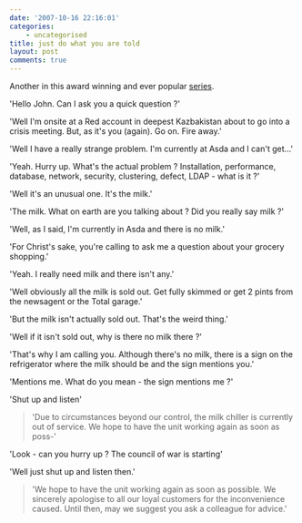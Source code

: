 ```yaml
---
date: '2007-10-16 22:16:01'
categories:
    - uncategorised
title: just do what you are told
layout: post
comments: true
---
```


Another in this award winning and ever popular
[series](http://www.nbrightside.com/blog/2006/07/06/just-do-what-you-are-told-2/).

'Hello John. Can I ask you a quick question ?'

'Well I'm onsite at a Red account in deepest Kazbakistan about to go
into a crisis meeting. But, as it's you (again). Go on. Fire away.'

'Well I have a really strange problem. I'm currently at Asda and I can't
get...'

'Yeah. Hurry up. What's the actual problem ? Installation, performance,
database, network, security, clustering, defect, LDAP - what is it ?'

'Well it's an unusual one. It's the milk.'

'The milk. What on earth are you talking about ? Did you really say milk
?'

'Well, as I said, I'm currently in Asda and there is no milk.'

'For Christ's sake, you're calling to ask me a question about your
grocery shopping.'

'Yeah. I really need milk and there isn't any.'

'Well obviously all the milk is sold out. Get fully skimmed or get 2
pints from the newsagent or the Total garage.'

'But the milk isn't actually sold out. That's the weird thing.'

'Well if it isn't sold out, why is there no milk there ?'

'That's why I am calling you. Although there's no milk, there is a sign
on the refrigerator where the milk should be and the sign mentions you.'

'Mentions me. What do you mean - the sign mentions me ?'

'Shut up and listen'

> 'Due to circumstances beyond our control, the milk chiller is
> currently out of service. We hope to have the unit working again as
> soon as poss-'

'Look - can you hurry up ? The council of war is starting'

'Well just shut up and listen then.'

> 'We hope to have the unit working again as soon as possible. We
> sincerely apologise to all our loyal customers for the inconvenience
> caused. Until then, may we suggest you ask a colleague for advice.'
